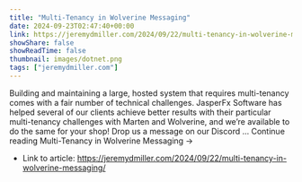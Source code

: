 ```yaml
---
title: "Multi-Tenancy in Wolverine Messaging"
date: 2024-09-23T02:47:40+00:00
link: https://jeremydmiller.com/2024/09/22/multi-tenancy-in-wolverine-messaging/
showShare: false
showReadTime: false
thumbnail: images/dotnet.png
tags: ["jeremydmiller.com"]
---
```

Building and maintaining a large, hosted system that requires multi-tenancy comes with a fair number of technical challenges. JasperFx Software has helped several of our clients achieve better results with their particular multi-tenancy challenges with Marten and Wolverine, and we’re available to do the same for your shop! Drop us a message on our Discord … Continue reading Multi-Tenancy in Wolverine Messaging →

- Link to article: https://jeremydmiller.com/2024/09/22/multi-tenancy-in-wolverine-messaging/